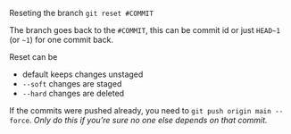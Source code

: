 Reseting the branch 
`git reset #COMMIT`

The branch goes back to the `#COMMIT`, this can be commit id or just `HEAD~1` (or `~1`) for one commit back.

Reset can be 
- default keeps changes unstaged
- `--soft` changes are staged
- `--hard` changes are deleted


If the commits were pushed already, you need to 
`git push origin main --force`.
*Only do this if you’re sure no one else depends on that commit.*
